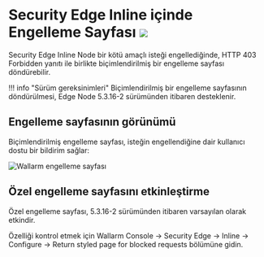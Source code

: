 # Security Edge Inline içinde Engelleme Sayfası <a href="../../../../about-wallarm/subscription-plans/#security-edge-paid-plan"><img src="../../../../images/security-edge-tag.svg" style="border: none;"></a>

Security Edge Inline Node bir kötü amaçlı isteği engellediğinde, HTTP 403 Forbidden yanıtı ile birlikte biçimlendirilmiş bir engelleme sayfası döndürebilir.

!!! info "Sürüm gereksinimleri"
    Biçimlendirilmiş bir engelleme sayfasının döndürülmesi, Edge Node 5.3.16-2 sürümünden itibaren desteklenir.

## Engelleme sayfasının görünümü

Biçimlendirilmiş engelleme sayfası, isteğin engellendiğine dair kullanıcı dostu bir bildirim sağlar:

![Wallarm engelleme sayfası](../../../images/configuration-guides/blocking-page-provided-by-wallarm-36.png)

## Özel engelleme sayfasını etkinleştirme

Özel engelleme sayfası, 5.3.16-2 sürümünden itibaren varsayılan olarak etkindir.

Özelliği kontrol etmek için Wallarm Console → Security Edge → Inline → Configure → Return styled page for blocked requests bölümüne gidin.
